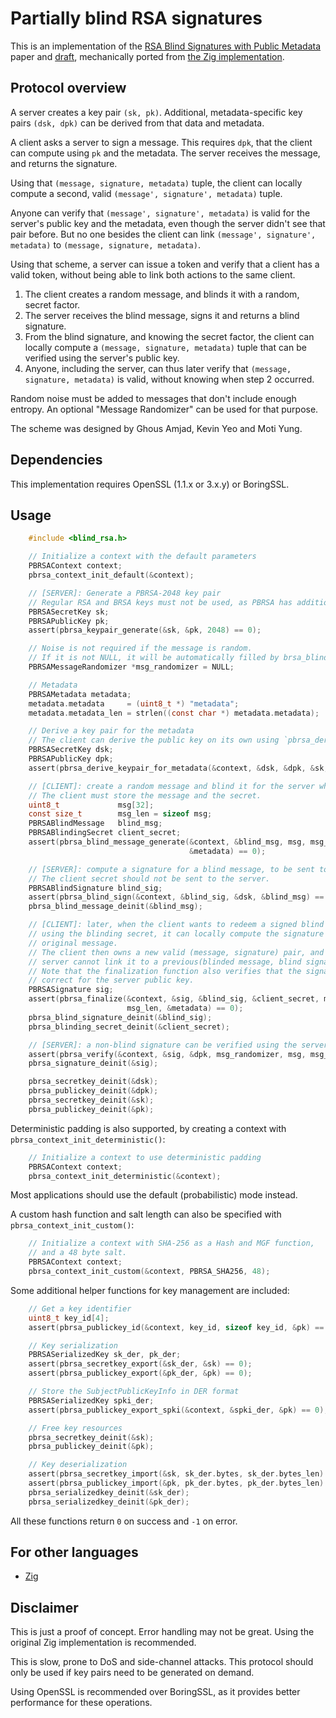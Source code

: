 # Partially blind RSA signatures

This is an implementation of the [RSA Blind Signatures with Public Metadata](https://eprint.iacr.org/2023/1199) paper and [draft](https://www.ietf.org/archive/id/draft-amjad-cfrg-partially-blind-rsa-01.html), mechanically ported from [the Zig implementation](https://github.com/jedisct1/zig-rsa-blind-signatures).

## Protocol overview

A server creates a key pair `(sk, pk)`. Additional, metadata-specific key pairs `(dsk, dpk)` can be derived from that data and metadata.

A client asks a server to sign a message. This requires `dpk`, that the client can compute using `pk` and the metadata. The server receives the message, and returns the signature.

Using that `(message, signature, metadata)` tuple, the client can locally compute a second, valid `(message', signature', metadata)` tuple.

Anyone can verify that `(message', signature', metadata)` is valid for the server's public key and the metadata, even though the server didn't see that pair before.
But no one besides the client can link `(message', signature', metadata)` to `(message, signature, metadata)`.

Using that scheme, a server can issue a token and verify that a client has a valid token, without being able to link both actions to the same client.

1. The client creates a random message, and blinds it with a random, secret factor.
2. The server receives the blind message, signs it and returns a blind signature.
3. From the blind signature, and knowing the secret factor, the client can locally compute a `(message, signature, metadata)` tuple that can be verified using the server's public key.
4. Anyone, including the server, can thus later verify that `(message, signature, metadata)` is valid, without knowing when step 2 occurred.

Random noise must be added to messages that don't include enough entropy. An optional "Message Randomizer" can be used for that purpose.

The scheme was designed by Ghous Amjad, Kevin Yeo and Moti Yung.

## Dependencies

This implementation requires OpenSSL (1.1.x or 3.x.y) or BoringSSL.

## Usage

```c
    #include <blind_rsa.h>

    // Initialize a context with the default parameters
    PBRSAContext context;
    pbrsa_context_init_default(&context);

    // [SERVER]: Generate a PBRSA-2048 key pair
    // Regular RSA and BRSA keys must not be used, as PBRSA has additional requirements.
    PBRSASecretKey sk;
    PBRSAPublicKey pk;
    assert(pbrsa_keypair_generate(&sk, &pk, 2048) == 0);

    // Noise is not required if the message is random.
    // If it is not NULL, it will be automatically filled by brsa_blind_sign().
    PBRSAMessageRandomizer *msg_randomizer = NULL;

    // Metadata
    PBRSAMetadata metadata;
    metadata.metadata     = (uint8_t *) "metadata";
    metadata.metadata_len = strlen((const char *) metadata.metadata);    

    // Derive a key pair for the metadata
    // The client can derive the public key on its own using `pbrsa_derive_publickey_for_metadata()`
    PBRSASecretKey dsk;
    PBRSAPublicKey dpk;
    assert(pbrsa_derive_keypair_for_metadata(&context, &dsk, &dpk, &sk, &pk, &metadata) == 0);    

    // [CLIENT]: create a random message and blind it for the server whose public key is `pk`.
    // The client must store the message and the secret.
    uint8_t             msg[32];
    const size_t        msg_len = sizeof msg;
    PBRSABlindMessage   blind_msg;
    PBRSABlindingSecret client_secret;
    assert(pbrsa_blind_message_generate(&context, &blind_msg, msg, msg_len, &client_secret, &dpk,
                                        &metadata) == 0);

    // [SERVER]: compute a signature for a blind message, to be sent to the client.
    // The client secret should not be sent to the server.
    PBRSABlindSignature blind_sig;
    assert(pbrsa_blind_sign(&context, &blind_sig, &dsk, &blind_msg) == 0);
    pbrsa_blind_message_deinit(&blind_msg);

    // [CLIENT]: later, when the client wants to redeem a signed blind message,
    // using the blinding secret, it can locally compute the signature of the
    // original message.
    // The client then owns a new valid (message, signature) pair, and the
    // server cannot link it to a previous(blinded message, blind signature) pair.
    // Note that the finalization function also verifies that the signature is
    // correct for the server public key.
    PBRSASignature sig;
    assert(pbrsa_finalize(&context, &sig, &blind_sig, &client_secret, msg_randomizer, &dpk, msg,
                          msg_len, &metadata) == 0);
    pbrsa_blind_signature_deinit(&blind_sig);
    pbrsa_blinding_secret_deinit(&client_secret);

    // [SERVER]: a non-blind signature can be verified using the server's public key.
    assert(pbrsa_verify(&context, &sig, &dpk, msg_randomizer, msg, msg_len, &metadata) == 0);
    pbrsa_signature_deinit(&sig);

    pbrsa_secretkey_deinit(&dsk);
    pbrsa_publickey_deinit(&dpk);
    pbrsa_secretkey_deinit(&sk);
    pbrsa_publickey_deinit(&pk);
```

Deterministic padding is also supported, by creating a context with `pbrsa_context_init_deterministic()`:

```c
    // Initialize a context to use deterministic padding
    PBRSAContext context;
    pbrsa_context_init_deterministic(&context);
```

Most applications should use the default (probabilistic) mode instead.

A custom hash function and salt length can also be specified with `pbrsa_context_init_custom()`:

```c
    // Initialize a context with SHA-256 as a Hash and MGF function,
    // and a 48 byte salt.
    PBRSAContext context;
    pbrsa_context_init_custom(&context, PBRSA_SHA256, 48);
```

Some additional helper functions for key management are included:

```c
    // Get a key identifier
    uint8_t key_id[4];
    assert(pbrsa_publickey_id(&context, key_id, sizeof key_id, &pk) == 0);

    // Key serialization
    PBRSASerializedKey sk_der, pk_der;
    assert(pbrsa_secretkey_export(&sk_der, &sk) == 0);
    assert(pbrsa_publickey_export(&pk_der, &pk) == 0);

    // Store the SubjectPublicKeyInfo in DER format
    PBRSASerializedKey spki_der;
    assert(pbrsa_publickey_export_spki(&context, &spki_der, &pk) == 0);

    // Free key resources
    pbrsa_secretkey_deinit(&sk);
    pbrsa_publickey_deinit(&pk);

    // Key deserialization
    assert(pbrsa_secretkey_import(&sk, sk_der.bytes, sk_der.bytes_len) == 0);
    assert(pbrsa_publickey_import(&pk, pk_der.bytes, pk_der.bytes_len) == 0);
    pbrsa_serializedkey_deinit(&sk_der);
    pbrsa_serializedkey_deinit(&pk_der);
```

All these functions return `0` on success and `-1` on error.

## For other languages

* [Zig](https://github.com/jedisct1/zig-blind-rsa-signatures)

## Disclaimer

This is just a proof of concept. Error handling may not be great. Using the original Zig implementation is recommended.

This is slow, prone to DoS and side-channel attacks. This protocol should only be used if key pairs need to be generated on demand.

Using OpenSSL is recommended over BoringSSL, as it provides better performance for these operations.
